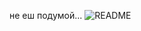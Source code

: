 не еш подумой...
![README](https://github.com/user-attachments/assets/080c7579-ce71-4d45-8a47-838033c40325)

